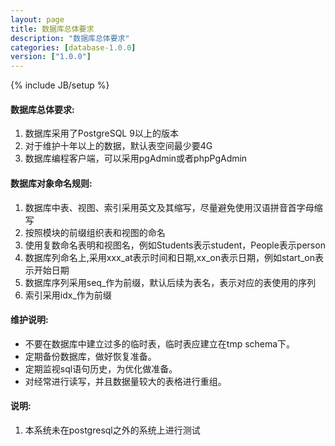 ```yaml
---
layout: page
title: 数据库总体要求
description: "数据库总体要求"
categories: [database-1.0.0]
version: ["1.0.0"]
---
```

{% include JB/setup %}

#### 数据库总体要求:

  1. 数据库采用了PostgreSQL 9以上的版本
  2. 对于维护十年以上的数据，默认表空间最少要4G
  3. 数据库编程客户端，可以采用pgAdmin或者phpPgAdmin

#### 数据库对象命名规则:

  1. 数据库中表、视图、索引采用英文及其缩写，尽量避免使用汉语拼音首字母缩写
  2. 按照模块的前缀组织表和视图的命名
  3. 使用复数命名表明和视图名，例如Students表示student，People表示person
  4. 数据库列命名上,采用xxx_at表示时间和日期,xx_on表示日期，例如start_on表示开始日期
  5. 数据库序列采用seq_作为前缀，默认后续为表名，表示对应的表使用的序列
  6. 索引采用idx_作为前缀

#### 维护说明:

  * 不要在数据库中建立过多的临时表，临时表应建立在tmp schema下。
  * 定期备份数据库，做好恢复准备。
  * 定期监视sql语句历史，为优化做准备。
  * 对经常进行读写，并且数据量较大的表格进行重组。

#### 说明:

  1. 本系统未在postgresql之外的系统上进行测试
